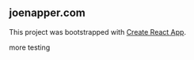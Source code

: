 ## joenapper.com

This project was bootstrapped with [Create React App](https://github.com/facebook/create-react-app).

more testing
